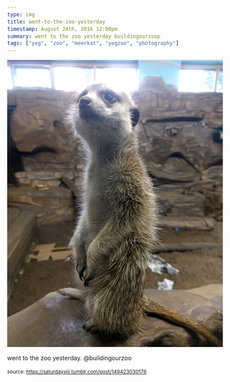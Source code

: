 ```yaml
---
type: img
title: went-to-the-zoo-yesterday
timestamp: August 24th, 2016 12:00pm
summary: went to the zoo yesterday buildingourzoop 
tags: ["yeg", "zoo", "meerkat", "yegzoo", "photography"]
---
```

<img src="../media/149423030176.gif"/>
                                                                                          
went to the zoo yesterday. @buildingourzoo
 
                                    
                
                
                
                
                                
<small>source: https://saturdayxiii.tumblr.com/post/149423030176</small>